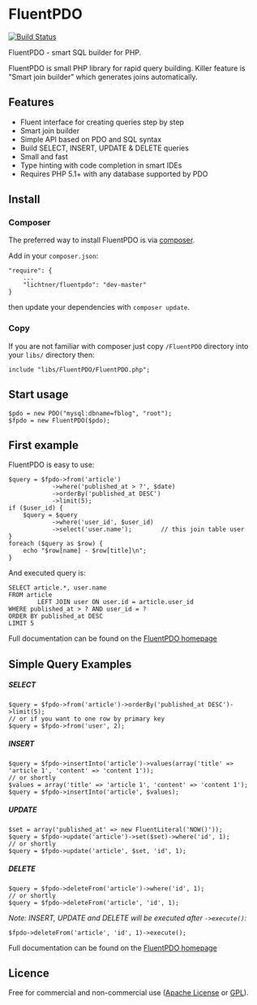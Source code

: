 # FluentPDO

[![Build Status](https://secure.travis-ci.org/lichtner/fluentpdo.png?branch=master)](http://travis-ci.org/lichtner/fluentpdo)

FluentPDO - smart SQL builder for PHP.

FluentPDO is small PHP library for rapid query building. Killer feature is "Smart join builder" which generates joins automatically.

## Features

- Fluent interface for creating queries step by step
- Smart join builder
- Simple API based on PDO and SQL syntax
- Build SELECT, INSERT, UPDATE & DELETE queries
- Small and fast
- Type hinting with code completion in smart IDEs
- Requires PHP 5.1+ with any database supported by PDO

## Install

### Composer

The preferred way to install FluentPDO is via [composer](http://getcomposer.org/).

Add in your `composer.json`:

	"require": {
		...
		"lichtner/fluentpdo": "dev-master"	
	}

then update your dependencies with `composer update`.

### Copy

If you are not familiar with composer just copy `/FluentPDO` directory into your `libs/` directory then:

	include "libs/FluentPDO/FluentPDO.php";

## Start usage

	$pdo = new PDO("mysql:dbname=fblog", "root");
	$fpdo = new FluentPDO($pdo);

## First example

FluentPDO is easy to use:

	$query = $fpdo->from('article')
				->where('published_at > ?', $date)
				->orderBy('published_at DESC')
				->limit(5);
	if ($user_id) {
		$query = $query
				->where('user_id', $user_id)
				->select('user.name');        // this join table user
	}
	foreach ($query as $row) {
		echo "$row[name] - $row[title]\n";
	}

And executed query is:

	SELECT article.*, user.name
	FROM article
    		LEFT JOIN user ON user.id = article.user_id
	WHERE published_at > ? AND user_id = ?
	ORDER BY published_at DESC
	LIMIT 5


Full documentation can be found on the [FluentPDO homepage](http://fluentpdo.com)

## Simple Query Examples

##### SELECT

	$query = $fpdo->from('article')->orderBy('published_at DESC')->limit(5);
	// or if you want to one row by primary key
	$query = $fpdo->from('user', 2);

##### INSERT

	$query = $fpdo->insertInto('article')->values(array('title' => 'article 1', 'content' => 'content 1'));
	// or shortly
	$values = array('title' => 'article 1', 'content' => 'content 1');
	$query = $fpdo->insertInto('article', $values);

##### UPDATE

    $set = array('published_at' => new FluentLiteral('NOW()'));
	$query = $fpdo->update('article')->set($set)->where('id', 1);
	// or shortly
	$query = $fpdo->update('article', $set, 'id', 1);

##### DELETE

	$query = $fpdo->deleteFrom('article')->where('id', 1);
	// or shortly
	$query = $fpdo->deleteFrom('article', 'id', 1);

*Note: INSERT, UPDATE and DELETE will be executed after `->execute()`:*

	$fpdo->deleteFrom('article', 'id', 1)->execute();

Full documentation can be found on the [FluentPDO homepage](http://fluentpdo.com)

## Licence

Free for commercial and non-commercial use ([Apache License](http://www.apache.org/licenses/LICENSE-2.0.html) or [GPL](http://www.gnu.org/licenses/gpl-2.0.html)).
